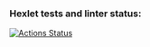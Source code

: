 ### Hexlet tests and linter status:
[![Actions Status](https://github.com/smoldering-adventure/python-project-49/actions/workflows/hexlet-check.yml/badge.svg)](https://github.com/smoldering-adventure/python-project-49/actions)